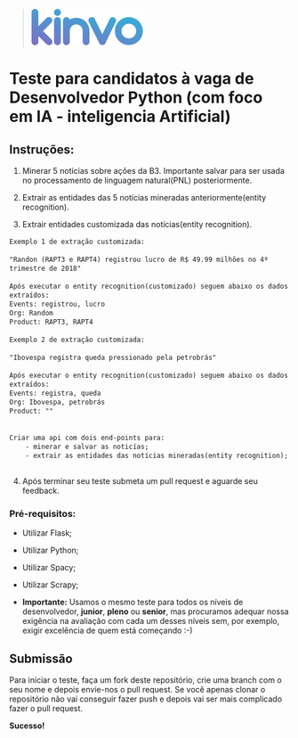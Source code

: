 > ![Logo Kinvo](https://github.com/kinvoapp/kinvo-mobile-test/blob/master/logo.svg)

# Teste para candidatos à vaga de Desenvolvedor Python (com foco em IA - inteligencia Artificial)  


## Instruções:

1. Minerar 5 notícias sobre ações da B3. Importante salvar para ser usada no processamento de linguagem natural(PNL) posteriormente. 

2. Extrair as entidades das 5 notícias mineradas anteriormente(entity recognition).

3. Extrair entidades customizada das notícias(entity recognition).


```
Exemplo 1 de extração customizada:

"Randon (RAPT3 e RAPT4) registrou lucro de R$ 49.99 milhões no 4º trimestre de 2018"

Após executar o entity recognition(customizado) seguem abaixo os dados extraídos:
Events: registrou, lucro
Org: Random
Product: RAPT3, RAPT4

Exemplo 2 de extração customizada:

"Ibovespa registra queda pressionado pela petrobrás"

Após executar o entity recognition(customizado) seguem abaixo os dados extraídos:
Events: registra, queda
Org: Ibovespa, petrobrás
Product: ""


Criar uma api com dois end-points para:
	- minerar e salvar as noticías;
	- extrair as entidades das notícias mineradas(entity recognition);


  ```

4. Após terminar seu teste submeta um pull request e aguarde seu feedback.


### Pré-requisitos:

* Utilizar Flask;
* Utilizar Python;
* Utilizar Spacy;
* Utilizar Scrapy;


* **Importante:** Usamos o mesmo teste para todos os níveis de desenvolvedor, **junior**, **pleno** ou **senior**, mas procuramos adequar nossa exigência na avaliação com cada um desses níveis sem, por exemplo, exigir excelência de quem está começando :-)

## Submissão

Para iniciar o teste, faça um fork deste repositório, crie uma branch com o seu nome e depois envie-nos o pull request.
Se você apenas clonar o repositório não vai conseguir fazer push e depois vai ser mais complicado fazer o pull request.

**Sucesso!**
